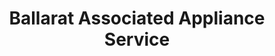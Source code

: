 ---
title: "Ballarat Associated Appliance Service"
url: /ballarat/ballarat-associated-appliance-service/
shop: shop
---